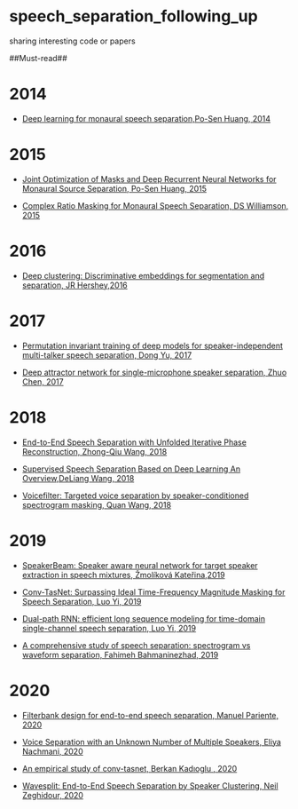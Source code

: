 # speech_separation_following_up
sharing interesting code or papers

##Must-read##

# 2014
- [Deep learning for monaural speech separation,Po-Sen Huang, 2014](https://posenhuang.github.io/papers/DNN_Separation_ICASSP2014.pdf)

# 2015

- [Joint Optimization of Masks and Deep Recurrent Neural Networks for Monaural Source Separation, Po-Sen Huang, 2015](https://arxiv.org/pdf/1502.04149.pdf)

- [Complex Ratio Masking for Monaural Speech Separation, DS Williamson, 2015](http://homes.sice.indiana.edu/williads/publication_files/williamsonetal.cRM.2016.pdf)

# 2016

- [Deep clustering: Discriminative embeddings for segmentation and separation, JR Hershey,2016](https://arxiv.org/pdf/1508.04306.pdf)


# 2017

- [Permutation invariant training of deep models for speaker-independent multi-talker speech separation, Dong Yu, 2017](https://arxiv.org/pdf/1607.00325.pdf)

- [Deep attractor network for single-microphone speaker separation, Zhuo Chen, 2017](https://arxiv.org/pdf/1611.08930.pdf)

# 2018

- [End-to-End Speech Separation with Unfolded Iterative Phase Reconstruction, Zhong-Qiu Wang, 2018](https://arxiv.org/pdf/1804.10204.pdf)

- [Supervised Speech Separation Based on Deep Learning An Overview,DeLiang Wang, 2018](https://arxiv.org/pdf/1708.07524.pdf)

- [Voicefilter: Targeted voice separation by speaker-conditioned spectrogram masking, Quan Wang, 2018](https://arxiv.org/pdf/1810.04826.pdf)

# 2019

- [SpeakerBeam: Speaker aware neural network for target speaker extraction in speech mixtures, Žmolíková Kateřina,2019]()

- [Conv-TasNet: Surpassing Ideal Time-Frequency Magnitude Masking for Speech Separation, Luo Yi, 2019](https://arxiv.org/pdf/1809.07454.pdf)

- [Dual-path RNN: efficient long sequence modeling for time-domain single-channel speech separation, Luo Yi, 2019](https://arxiv.org/pdf/1910.06379.pdf)

- [A comprehensive study of speech separation: spectrogram vs waveform separation, Fahimeh Bahmaninezhad, 2019](https://arxiv.org/pdf/1905.07497.pdf)

# 2020

- [Filterbank design for end-to-end speech separation, Manuel Pariente, 2020](https://arxiv.org/pdf/1910.10400.pdf)

- [Voice Separation with an Unknown Number of Multiple Speakers, Eliya Nachmani, 2020](https://arxiv.org/pdf/2003.01531.pdf)

- [An empirical study of conv-tasnet, Berkan Kadıoglu , 2020](https://arxiv.org/pdf/2002.08688.pdf)

- [Wavesplit: End-to-End Speech Separation by Speaker Clustering, Neil Zeghidour, 2020 ](https://arxiv.org/pdf/2002.08933.pdf)


